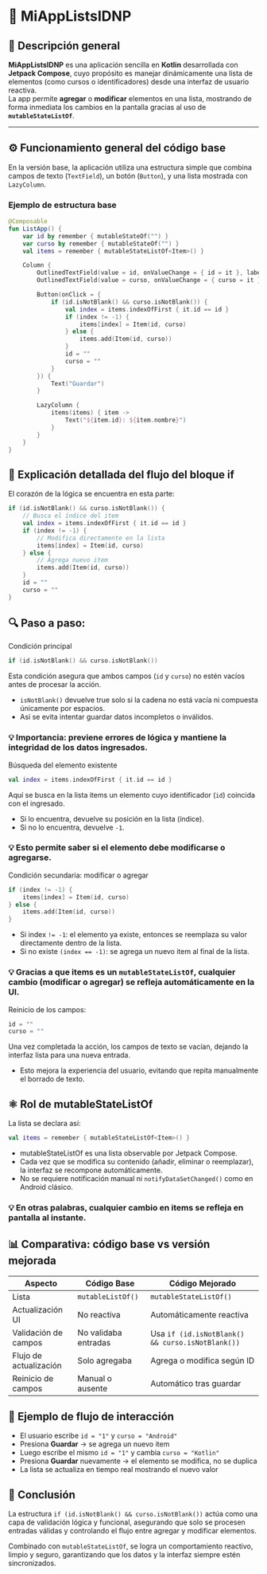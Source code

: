 # 📘 MiAppListsIDNP

## 🧩 Descripción general

**MiAppListsIDNP** es una aplicación sencilla en **Kotlin** desarrollada con **Jetpack Compose**, cuyo propósito es manejar dinámicamente una lista de elementos (como cursos o identificadores) desde una interfaz de usuario reactiva.  
La app permite **agregar** o **modificar** elementos en una lista, mostrando de forma inmediata los cambios en la pantalla gracias al uso de **`mutableStateListOf`**.

---

## ⚙️ Funcionamiento general del código base

En la versión base, la aplicación utiliza una estructura simple que combina campos de texto (`TextField`), un botón (`Button`), y una lista mostrada con `LazyColumn`.

### Ejemplo de estructura base

```kotlin
@Composable
fun ListApp() {
    var id by remember { mutableStateOf("") }
    var curso by remember { mutableStateOf("") }
    val items = remember { mutableStateListOf<Item>() }

    Column {
        OutlinedTextField(value = id, onValueChange = { id = it }, label = { Text("ID") })
        OutlinedTextField(value = curso, onValueChange = { curso = it }, label = { Text("Curso") })

        Button(onClick = {
            if (id.isNotBlank() && curso.isNotBlank()) {
                val index = items.indexOfFirst { it.id == id }
                if (index != -1) {
                    items[index] = Item(id, curso)
                } else {
                    items.add(Item(id, curso))
                }
                id = ""
                curso = ""
            }
        }) {
            Text("Guardar")
        }

        LazyColumn {
            items(items) { item ->
                Text("${item.id}: ${item.nombre}")
            }
        }
    }
}
```
## 🧠 Explicación detallada del flujo del bloque if

El corazón de la lógica se encuentra en esta parte:

```kotlin
if (id.isNotBlank() && curso.isNotBlank()) {
    // Busca el índice del item
    val index = items.indexOfFirst { it.id == id }
    if (index != -1) {
        // Modifica directamente en la lista
        items[index] = Item(id, curso)
    } else {
        // Agrega nuevo item
        items.add(Item(id, curso))
    }
    id = ""
    curso = ""
}
```
## 🔍 Paso a paso:

Condición principal

```kotlin
if (id.isNotBlank() && curso.isNotBlank())
```
Esta condición asegura que ambos campos (`id` y `curso`) no estén vacíos antes de procesar la acción.
* `isNotBlank()` devuelve true solo si la cadena no está vacía ni compuesta únicamente por espacios.
* Así se evita intentar guardar datos incompletos o inválidos.

### 💡 Importancia: previene errores de lógica y mantiene la integridad de los datos ingresados.

Búsqueda del elemento existente
```kotlin
val index = items.indexOfFirst { it.id == id }
```
Aquí se busca en la lista items un elemento cuyo identificador (`id`) coincida con el ingresado.
* Si lo encuentra, devuelve su posición en la lista (índice).
* Si no lo encuentra, devuelve `-1`.

### 💡 Esto permite saber si el elemento debe modificarse o agregarse.

Condición secundaria: modificar o agregar
```kotlin
if (index != -1) {
    items[index] = Item(id, curso)
} else {
    items.add(Item(id, curso))
}
```
* Si index `!= -1`: el elemento ya existe, entonces se reemplaza su valor directamente dentro de la lista.
* Si no existe `(index == -1)`: se agrega un nuevo item al final de la lista.

### 💡 Gracias a que items es un `mutableStateListOf`, cualquier cambio (modificar o agregar) se refleja automáticamente en la UI.

Reinicio de los campos:
```kotlin
id = ""
curso = ""
```
Una vez completada la acción, los campos de texto se vacían, dejando la interfaz lista para una nueva entrada.
* Esto mejora la experiencia del usuario, evitando que repita manualmente el borrado de texto.

## ⚛️ Rol de mutableStateListOf
La lista se declara así:
```kotlin
val items = remember { mutableStateListOf<Item>() }
```
* mutableStateListOf es una lista observable por Jetpack Compose.
* Cada vez que se modifica su contenido (añadir, eliminar o reemplazar), la interfaz se recompone automáticamente.
* No se requiere notificación manual ni `notifyDataSetChanged()` como en Android clásico.

### 💡 En otras palabras, cualquier cambio en items se refleja en pantalla al instante.
## 📊 Comparativa: código base vs versión mejorada

| Aspecto | Código Base | Código Mejorado |
|---------|-------------|-----------------|
| Lista | `mutableListOf()` | `mutableStateListOf()` |
| Actualización UI | No reactiva | Automáticamente reactiva |
| Validación de campos | No validaba entradas | Usa `if (id.isNotBlank() && curso.isNotBlank())` |
| Flujo de actualización | Solo agregaba | Agrega o modifica según ID |
| Reinicio de campos | Manual o ausente | Automático tras guardar |

## 💬 Ejemplo de flujo de interacción

- El usuario escribe `id = "1"` y `curso = "Android"`
- Presiona **Guardar** → se agrega un nuevo item
- Luego escribe el mismo `id = "1"` y cambia `curso = "Kotlin"`
- Presiona **Guardar** nuevamente → el elemento se modifica, no se duplica
- La lista se actualiza en tiempo real mostrando el nuevo valor

## 🧠 Conclusión

La estructura `if (id.isNotBlank() && curso.isNotBlank())` actúa como una capa de validación lógica y funcional, asegurando que solo se procesen entradas válidas y controlando el flujo entre agregar y modificar elementos.

Combinado con `mutableStateListOf`, se logra un comportamiento reactivo, limpio y seguro, garantizando que los datos y la interfaz siempre estén sincronizados.
